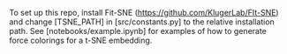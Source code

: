 To set up this repo, install Fit-SNE (https://github.com/KlugerLab/FIt-SNE) and change [TSNE_PATH] in [src/constants.py] to the relative installation path. See [notebooks/example.ipynb] for examples of how to generate force colorings for a t-SNE embedding. 
